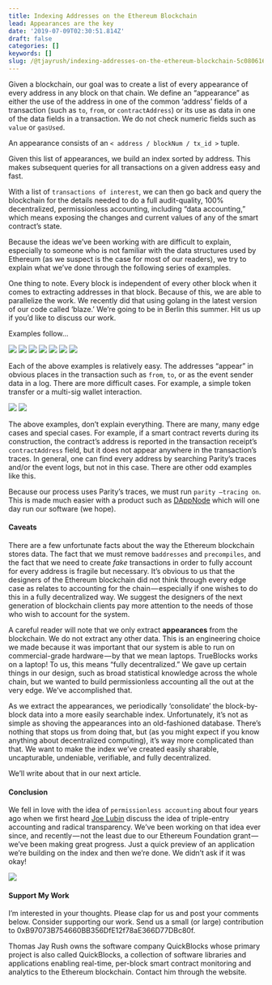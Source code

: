 ```yaml
---
title: Indexing Addresses on the Ethereum Blockchain
lead: Appearances are the key
date: '2019-07-09T02:30:51.814Z'
draft: false
categories: []
keywords: []
slug: /@tjayrush/indexing-addresses-on-the-ethereum-blockchain-5c0806161eb9
---
```


Given a blockchain, our goal was to create a list of every appearance of every address in any block on that chain. We define an “appearance” as either the use of the address in one of the common ‘address’ fields of a transaction (such as `to`, `from`, or `contractAddress`) or its use as data in one of the data fields in a transaction. We do not check numeric fields such as `value` or `gasUsed`.

An appearance consists of an `< address / blockNum / tx_id >` tuple.

Given this list of appearances, we build an index sorted by address. This makes subsequent queries for all transactions on a given address easy and fast.

With a list of `transactions of interest`, we can then go back and query the blockchain for the details needed to do a full audit-quality, 100% decentralized, permissionless accounting, including “data accounting,” which means exposing the changes and current values of any of the smart contract’s state.

Because the ideas we’ve been working with are difficult to explain, especially to someone who is not familiar with the data structures used by Ethereum (as we suspect is the case for most of our readers), we try to explain what we’ve done through the following series of examples.

One thing to note. Every block is independent of every other block when it comes to extracting addresses in that block. Because of this, we are able to parallelize the work. We recently did that using golang in the latest version of our code called ‘blaze.’ We’re going to be in Berlin this summer. Hit us up if you’d like to discuss our work.

Examples follow…

![](/blog/medium-posts/img/031-Indexing-Addresses-on-the-Ethereum-Blockchain-001.png)
![](/blog/medium-posts/img/031-Indexing-Addresses-on-the-Ethereum-Blockchain-002.png)
![](/blog/medium-posts/img/031-Indexing-Addresses-on-the-Ethereum-Blockchain-003.png)
![](/blog/medium-posts/img/031-Indexing-Addresses-on-the-Ethereum-Blockchain-004.png)
![](/blog/medium-posts/img/031-Indexing-Addresses-on-the-Ethereum-Blockchain-005.png)
![](/blog/medium-posts/img/031-Indexing-Addresses-on-the-Ethereum-Blockchain-006.png)
![](/blog/medium-posts/img/031-Indexing-Addresses-on-the-Ethereum-Blockchain-007.png)

Each of the above examples is relatively easy. The addresses “appear” in obvious places in the transaction such as `from`, `to`, or as the event sender data in a log. There are more difficult cases. For example, a simple token transfer or a multi-sig wallet interaction.

![](/blog/medium-posts/img/031-Indexing-Addresses-on-the-Ethereum-Blockchain-008.png)
![](/blog/medium-posts/img/031-Indexing-Addresses-on-the-Ethereum-Blockchain-009.png)

The above examples, don’t explain everything. There are many, many edge cases and special cases. For example, if a smart contract reverts during its construction, the contract’s address is reported in the transaction receipt’s `contractAddress` field, but it does not appear anywhere in the transaction’s traces. In general, one can find every address by searching Parity’s traces and/or the event logs, but not in this case. There are other odd examples like this.

Because our process uses Parity’s traces, we must run `parity –tracing on`. This is made much easier with a product such as [DAppNode](https://medium.com/u/8d628dbdf3c2) which will one day run our software (we hope).

#### Caveats

There are a few unfortunate facts about the way the Ethereum blockchain stores data. The fact that we must remove `baddresses` and `precompiles`, and the fact that we need to create _fake_ transactions in order to fully account for every address is fragile but necessary. It’s obvious to us that the designers of the Ethereum blockchain did not think through every edge case as relates to accounting for the chain — especially if one wishes to do this in a fully decentralized way. We suggest the designers of the next generation of blockchain clients pay more attention to the needs of those who wish to account for the system.

A careful reader will note that we only extract **appearances** from the blockchain. We do not extract any other data. This is an engineering choice we made because it was important that our system is able to run on commercial-grade hardware — by that we mean laptops. TrueBlocks works on a laptop! To us, this means “fully decentralized.” We gave up certain things in our design, such as broad statistical knowledge across the whole chain, but we wanted to build permissionless accounting all the out at the very edge. We’ve accomplished that.

As we extract the appearances, we periodically ‘consolidate’ the block-by-block data into a more easily searchable index. Unfortunately, it’s not as simple as shoving the appearances into an old-fashioned database. There’s nothing that stops us from doing that, but (as you might expect if you know anything about decentralized computing), it’s way more complicated than that. We want to make the index we’ve created easily sharable, uncapturable, undeniable, verifiable, and fully decentralized.

We’ll write about that in our next article.

#### Conclusion

We fell in love with the idea of `permissionless accounting` about four years ago when we first heard [Joe Lubin](https://medium.com/u/20ec8468cfbe) discuss the idea of triple-entry accounting and radical transparency. We’ve been working on that idea ever since, and recently — not the least due to our Ethereum Foundation grant — we’ve been making great progress. Just a quick preview of an application we’re building on the index and then we’re done. We didn’t ask if it was okay!

![](/blog/medium-posts/img/031-Indexing-Addresses-on-the-Ethereum-Blockchain-010.png)

#### Support My Work

I’m interested in your thoughts. Please clap for us and post your comments below. Consider supporting our work. Send us a small (or large) contribution to 0xB97073B754660BB356DfE12f78aE366D77DBc80f.

Thomas Jay Rush owns the software company QuickBlocks whose primary project is also called QuickBlocks, a collection of software libraries and applications enabling real-time, per-block smart contract monitoring and analytics to the Ethereum blockchain. Contact him through the website.

